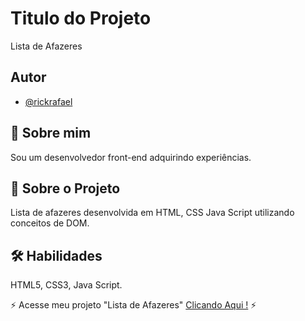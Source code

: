 #  Titulo do Projeto
Lista de Afazeres

## Autor

- [@rickrafael](https://www.github.com/rickrafael)


## 🚀 Sobre mim
Sou um desenvolvedor front-end adquirindo experiências.

## 🤖 Sobre o Projeto
Lista de afazeres desenvolvida em HTML, CSS Java Script utilizando conceitos de DOM.


## 🛠 Habilidades
HTML5, CSS3, Java Script.

⚡ Acesse meu projeto "Lista de Afazeres" <a href='https://rickrafael.github.io/To-Do-List/'>Clicando Aqui !</a>
⚡
